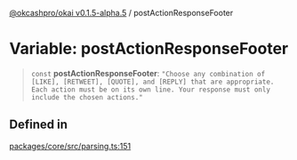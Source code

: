 [@okcashpro/okai v0.1.5-alpha.5](../index.md) / postActionResponseFooter

# Variable: postActionResponseFooter

> `const` **postActionResponseFooter**: `"Choose any combination of [LIKE], [RETWEET], [QUOTE], and [REPLY] that are appropriate. Each action must be on its own line. Your response must only include the chosen actions."`

## Defined in

[packages/core/src/parsing.ts:151](https://github.com/okcashpro/okai/blob/main/packages/core/src/parsing.ts#L151)
